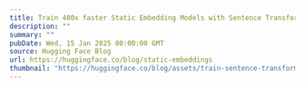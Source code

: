 ```yaml
---
title: Train 400x faster Static Embedding Models with Sentence Transformers
description: ""
summary: ""
pubDate: Wed, 15 Jan 2025 00:00:00 GMT
source: Hugging Face Blog
url: https://huggingface.co/blog/static-embeddings
thumbnail: "https://huggingface.co/blog/assets/train-sentence-transformers/st-hf-thumbnail.png"
---
```


